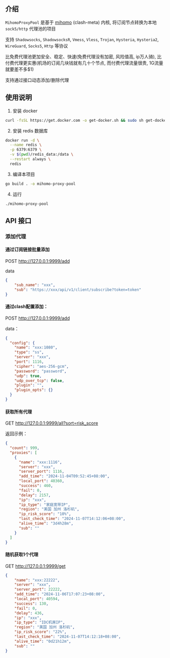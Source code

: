 

## 介绍

`MihomoProxyPool` 是基于 [mihomo](https://github.com/MetaCubeX/mihomo) (clash-meta) 内核, 将订阅节点转换为本地 `sock5/http` 代理池的项目

支持 `Shadowsocks`, `ShadowsocksR`, `Vmess`, `Vless`, `Trojan`, `Hysteria`, `Hysteria2`, `WireGuard`, `Socks5`, `Http` 等协议

比免费代理池更加安全、稳定、快速(免费代理没有加密, 风险值高, ip万人骑), 比付费代理更实惠(机场的订阅几块钱就有几十个节点, 而付费代理流量很贵, 1G流量就要差不多$1)

支持通过接口动态添加/删除代理

## 使用说明

1. 安装 docker

```bash
curl -fsSL https://get.docker.com -o get-docker.sh && sudo sh get-docker.sh
```

2. 安装 redis 数据库

```bash
docker run -d \
  --name redis \
  -p 6379:6379 \
  -v $(pwd)/redis_data:/data \
  --restart always \
  redis
```

3. 编译本项目

```bash
go build . -o mihomo-proxy-pool
```

4. 运行

```bash
./mihomo-proxy-pool
```

## API 接口

### 添加代理

#### 通过订阅链接批量添加

POST http://127.0.0.1:9999/add

data
```json
{
	"sub_name": "xxx",
	"sub": "https://xxx/api/v1/client/subscribe?token=token"
}
```

#### 通过clash配置添加：

POST http://127.0.0.1:9999/add

data：
```json
{
  "config": {
    "name": "xxx:1080",
    "type": "ss",
    "server": "xxx",
    "port": 1116,
    "cipher": "aes-256-gcm",
    "password": "password",
    "udp": true,
    "udp_over_tcp": false,
    "plugin": "",
    "plugin_opts": {}
  }
}
```

#### 获取所有代理

GET http://127.0.0.1:9999/all?sort=risk_score

返回示例：
```json
{
  "count": 999,
  "proxies": [
    {
      "name": "xxx:1116",
      "server": "xxx",
      "server_port": 1116,
      "add_time": "2024-11-04T09:52:45+08:00",
      "local_port": 40360,
      "success": 460,
      "fail": 0,
      "delay": 2157,
      "ip": "xxx",
      "ip_type": "家庭宽带IP",
      "region": "美国 加州 洛杉矶",
      "ip_risk_score": "10%",
      "last_check_time": "2024-11-07T14:12:06+08:00",
      "alive_time": "3d4h28m",
      "sub": ""
    }
  ]
}
```

#### 随机获取1个代理

GET http://127.0.0.1:9999/get

```json
{
	"name": "xxx:22222",
	"server": "xxx",
	"server_port": 22222,
	"add_time": "2024-11-06T17:07:23+08:00",
	"local_port": 40594,
	"success": 130,
	"fail": 0,
	"delay": 436,
	"ip": "xxx",
	"ip_type": "IDC机房IP",
	"region": "美国 加州 洛杉矶",
	"ip_risk_score": "22%",
	"last_check_time": "2024-11-07T14:12:18+08:00",
	"alive_time": "0d21h12m",
	"sub": ""
}
```